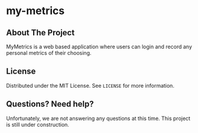 # my-metrics

<!-- ABOUT THE PROJECT -->

## About The Project

MyMetrics is a web based application where users can login and record any personal metrics of their choosing.

<!-- LICENSE -->

## License

Distributed under the MIT License. See `LICENSE` for more information.

<!-- HELP -->
## Questions? Need help?
Unfortunately, we are not answering any questions at this time. This project is still under construction.
